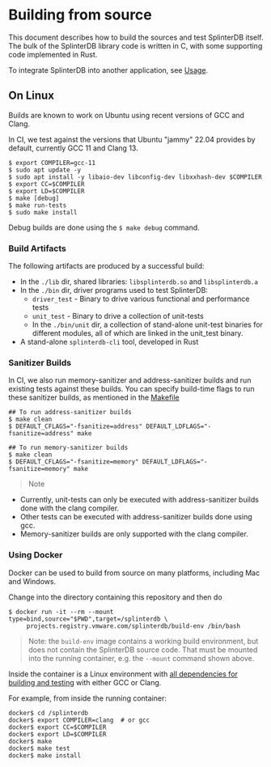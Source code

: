 # Building from source
This document describes how to build the sources and test SplinterDB itself.
The bulk of the SplinterDB library code is written in C, with some supporting code implemented
in Rust.

To integrate SplinterDB into another application, see [Usage](usage.md).

## On Linux
Builds are known to work on Ubuntu using recent versions of GCC and Clang.

In CI, we test against the versions that Ubuntu "jammy" 22.04 provides by
default, currently GCC 11 and Clang 13.

```shell
$ export COMPILER=gcc-11
$ sudo apt update -y
$ sudo apt install -y libaio-dev libconfig-dev libxxhash-dev $COMPILER
$ export CC=$COMPILER
$ export LD=$COMPILER
$ make [debug]
$ make run-tests
$ sudo make install
```
Debug builds are done using the `$ make debug` command.

### Build Artifacts

The following artifacts are produced by a successful build:
- In the `./lib` dir, shared libraries: `libsplinterdb.so` and `libsplinterdb.a`
- In the `./bin` dir, driver programs used to test SplinterDB:
     - `driver_test` - Binary to drive various functional and performance tests
     - `unit_test` - Binary to drive a collection of unit-tests
     - In the `./bin/unit` dir, a collection of stand-alone unit-test binaries for different modules, all of which are linked in the unit_test binary.
 - A stand-alone `splinterdb-cli` tool, developed in Rust

### Sanitizer Builds

In CI, we also run memory-sanitizer and address-sanitizer builds and run
existing tests against these builds. You can specify build-time flags to
run these sanitizer builds, as mentioned in the [Makefile](../Makefile)


```shell
## To run address-sanitizer builds
$ make clean
$ DEFAULT_CFLAGS="-fsanitize=address" DEFAULT_LDFLAGS="-fsanitize=address" make

## To run memory-sanitizer builds
$ make clean
$ DEFAULT_CFLAGS="-fsanitize=memory" DEFAULT_LDFLAGS="-fsanitize=memory" make
```

> Note
- Currently, unit-tests can only be executed with address-sanitizer builds done with the clang compiler.
- Other tests can be executed with address-sanitizer builds done using gcc.
- Memory-sanitizer builds are only supported with the clang compiler.

### Using Docker
Docker can be used to build from source on many platforms, including Mac and Windows.

Change into the directory containing this repository and then do
```shell
$ docker run -it --rm --mount type=bind,source="$PWD",target=/splinterdb \
     projects.registry.vmware.com/splinterdb/build-env /bin/bash
```

> Note: the `build-env` image contains a working build environment, but does not
contain the SplinterDB source code.  That must be mounted into the running
container, e.g. the `--mount` command shown above.

Inside the container is a Linux environment with
[all dependencies for building and testing](../Dockerfile.build-env)
with either GCC or Clang.

For example, from inside the running container:
```shell
docker$ cd /splinterdb
docker$ export COMPILER=clang  # or gcc
docker$ export CC=$COMPILER
docker$ export LD=$COMPILER
docker$ make
docker$ make test
docker$ make install
```
